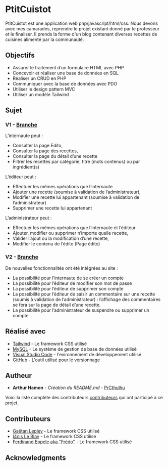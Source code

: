 # PtitCuistot

PtitCuistot est une application web php/javascript/html/css.
Nous devons avec mes camarades, reprendre le projet existant donné par le professeur et le finaliser.
Il prends la forme d'un blog contenant diverses recettes de cuisines alimenté par la communauté.

## Objectifs

* Assurer le traitement d’un formulaire HTML avec PHP
* Concevoir et réaliser une base de données en SQL
* Réaliser un CRUD en PHP
* Communiquer avec la base de données avec PDO
* Utiliser le design pattern MVC
* Utiliser un modèle Tailwind

## Sujet

### V1 - [Branche](https://github.com/SquidGame/TD1_SquidGame_PC/blob/V1)

L’internaute peut :
* Consulter la page Edito,
* Consulter la page des recettes,
* Consulter la page du détail d’une recette
* Filtrer les recettes par catégorie, titre (mots contenus) ou par ingrédient(s)

L’éditeur peut :
* Effectuer les mêmes opérations que l’internaute
* Ajouter une recette (soumise à validation de l’administrateur),
* Modifier une recette lui appartenant (soumise à validation de l’administrateur)
* Supprimer une recette lui appartenant

L’administrateur peut :
* Effectuer les mêmes opérations que l’internaute et l’éditeur
* Ajouter, modifier ou supprimer n’importe quelle recette,
* Valider l’ajout ou la modification d’une recette,
* Modifier le contenu de l’édito (Page édito)

### V2 - [Branche](https://github.com/SquidGame/TD1_SquidGame_PC/blob/V1)

De nouvelles fonctionnalités ont été intégrées au site :
* La possibilité pour l’internaute de se créer un compte
* La possibilité pour l’éditeur de modifier son mot de passe
* La possibilité pour l’éditeur de supprimer son compte
* La possibilité pour l’éditeur de saisir un commentaire sur une recette (soumis à validation de l’administrateur) : l’affichage des commentaires se fera sur la page de détail d’une recette.
* La possibilité pour l’administrateur de suspendre ou supprimer un compte

## Réalisé avec

* [Tailwind](https://github.com/Zalgow667) - Le framework CSS utilisé
* [MySQL](https://www.mysql.com/fr/) - Le système de gestion de base de données utilisé
* [Visual Studio Code](https://code.visualstudio.com/) - l'evironnement de développement utilisé
* [GitHub](https://github.com/) - L'outil utilisé pour le versionnage 

 
## Autheur

* **Arthur Hamon** - *Création du README.md* - [PrCthulhu](https://github.com/PrCthulhu)

Voici la liste complète des contributeurs [contributeurs](https://github.com/SquidGame/TD1_SquidGame_PC/blob/main/README.md#contributeurs) qui ont participé à ce projet.

## Contributeurs

* [Gaëtan Lepley](https://tailwindcss.com/) - Le framework CSS utilisé
* [I4nis Le Blay](https://github.com/I4NIS) - Le framework CSS utilisé
* [Ferdinand Eppele aka "Frédo"](https://github.com/FerdinandEPPELE) - Le framework CSS utilisé


## Acknowledgments
